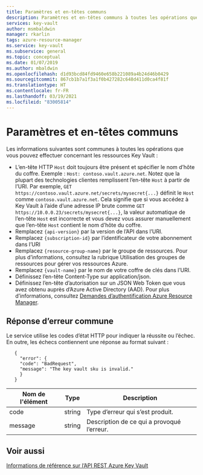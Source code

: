 ```yaml
---
title: Paramètres et en-têtes communs
description: Paramètres et en-têtes communs à toutes les opérations que vous pouvez effectuer concernant les ressources Key Vault.
services: key-vault
author: msmbaldwin
manager: rkarlin
tags: azure-resource-manager
ms.service: key-vault
ms.subservice: general
ms.topic: conceptual
ms.date: 01/07/2019
ms.author: mbaldwin
ms.openlocfilehash: d1d93bcd84fd9460e658b221089a4b24d46b0429
ms.sourcegitcommit: 867cb1b7a1f3a1f0b427282c648d411d0ca4f81f
ms.translationtype: HT
ms.contentlocale: fr-FR
ms.lasthandoff: 03/19/2021
ms.locfileid: "83005814"
---
```

# <a name="common-parameters-and-headers"></a>Paramètres et en-têtes communs

Les informations suivantes sont communes à toutes les opérations que vous pouvez effectuer concernant les ressources Key Vault :

- L’en-tête HTTP `Host` doit toujours être présent et spécifier le nom d’hôte du coffre. Exemple : `Host: contoso.vault.azure.net`. Notez que la plupart des technologies clientes remplissent l’en-tête `Host` à partir de l’URI. Par exemple, `GET https://contoso.vault.azure.net/secrets/mysecret{...}` définit le `Host` comme `contoso.vault.azure.net`. Cela signifie que si vous accédez à Key Vault à l’aide d’une adresse IP brute comme `GET https://10.0.0.23/secrets/mysecret{...}`, la valeur automatique de l’en-tête `Host` est incorrecte et vous devez vous assurer manuellement que l’en-tête `Host` contient le nom d’hôte du coffre.
- Remplacez `{api-version}` par la version de l’API dans l’URI.
- Remplacez `{subscription-id}` par l’identificateur de votre abonnement dans l’URI
- Remplacez `{resource-group-name}` par le groupe de ressources. Pour plus d’informations, consultez la rubrique Utilisation des groupes de ressources pour gérer vos ressources Azure.
- Remplacez `{vault-name}` par le nom de votre coffre de clés dans l’URI.
- Définissez l’en-tête Content-Type sur application/json.
- Définissez l’en-tête d’autorisation sur un JSON Web Token que vous avez obtenu auprès d’Azure Active Directory (AAD). Pour plus d’informations, consultez [Demandes d’authentification Azure Resource Manager](authentication-requests-and-responses.md).

## <a name="common-error-response"></a>Réponse d’erreur commune
Le service utilise les codes d’état HTTP pour indiquer la réussite ou l’échec. En outre, les échecs contiennent une réponse au format suivant :

```
   {  
     "error": {  
     "code": "BadRequest",  
     "message": "The key vault sku is invalid."  
     }  
   }  
```

|Nom de l'élément | Type | Description |
|---|---|---|
| code | string | Type d’erreur qui s’est produit.|
| message | string | Description de ce qui a provoqué l’erreur. |



## <a name="see-also"></a>Voir aussi
 [Informations de référence sur l’API REST Azure Key Vault](/rest/api/keyvault/)
